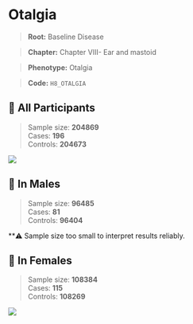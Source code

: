# Otalgia

> **Root:** Baseline Disease  

> **Chapter:** Chapter VIII- Ear and mastoid  

> **Phenotype:** Otalgia  

> **Code:** `H8_OTALGIA`

## 🧪 All Participants  
> Sample size: **204869**  
> Cases: **196**  
> Controls: **204673**
<img src="/Disease/Figures/ALL/Incidence/H8_OTALGIA.png"/>
<CsvTable src="/Disease/Data/ALL/Incidence/COX_H8_OTALGIA.csv" label="🔍 View full results" />

## 👨 In Males  
> Sample size: **96485**  
> Cases: **81**  
> Controls: **96404**

**⚠️ Sample size too small to interpret results reliably.


## 👩 In Females  
> Sample size: **108384**  
> Cases: **115**  
> Controls: **108269**
<img src="/Disease/Figures/Female/Incidence/H8_OTALGIA.png"/>
<CsvTable src="/Disease/Data/Female/Incidence/COX_H8_OTALGIA.csv" label="🔍 View full results" />
